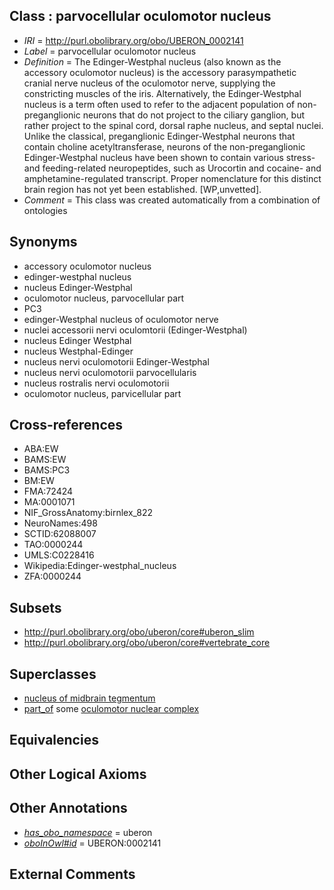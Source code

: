 
## Class : parvocellular oculomotor nucleus

 * *IRI* = http://purl.obolibrary.org/obo/UBERON_0002141
 * *Label* = parvocellular oculomotor nucleus
 * *Definition* = The Edinger-Westphal nucleus (also known as the accessory oculomotor nucleus) is the accessory parasympathetic cranial nerve nucleus of the oculomotor nerve, supplying the constricting muscles of the iris. Alternatively, the Edinger-Westphal nucleus is a term often used to refer to the adjacent population of non-preganglionic neurons that do not project to the ciliary ganglion, but rather project to the spinal cord, dorsal raphe nucleus, and septal nuclei. Unlike the classical, preganglionic Edinger-Westphal neurons that contain choline acetyltransferase, neurons of the non-preganglionic Edinger-Westphal nucleus have been shown to contain various stress- and feeding-related neuropeptides, such as Urocortin and cocaine- and amphetamine-regulated transcript. Proper nomenclature for this distinct brain region has not yet been established. [WP,unvetted].
 * *Comment* = This class was created automatically from a combination of ontologies

## Synonyms

 * accessory oculomotor nucleus
 * edinger-westphal nucleus
 * nucleus Edinger-Westphal
 * oculomotor nucleus, parvocellular part
 * PC3
 * edinger-Westphal nucleus of  oculomotor nerve
 * nuclei accessorii nervi oculomtorii (Edinger-Westphal)
 * nucleus Edinger Westphal
 * nucleus Westphal-Edinger
 * nucleus nervi oculomotorii Edinger-Westphal
 * nucleus nervi oculomotorii parvocellularis
 * nucleus rostralis nervi oculomotorii
 * oculomotor nucleus, parvicellular part

## Cross-references

 * ABA:EW
 * BAMS:EW
 * BAMS:PC3
 * BM:EW
 * FMA:72424
 * MA:0001071
 * NIF_GrossAnatomy:birnlex_822
 * NeuroNames:498
 * SCTID:62088007
 * TAO:0000244
 * UMLS:C0228416
 * Wikipedia:Edinger-westphal_nucleus
 * ZFA:0000244

## Subsets

 * http://purl.obolibrary.org/obo/uberon/core#uberon_slim
 * http://purl.obolibrary.org/obo/uberon/core#vertebrate_core

## Superclasses

 * [nucleus of midbrain tegmentum](../../UBERON/14/UBERON_0007414.md)
 * [part_of](../../BFO/50/BFO_0000050.md) some [oculomotor nuclear complex](../../UBERON/15/UBERON_0001715.md)

## Equivalencies


## Other Logical Axioms


## Other Annotations

 * *[has_obo_namespace](../../ce/oboInOwl#hasOBONamespace.md)* = uberon
 * *[oboInOwl#id](../../id/oboInOwl#id.md)* = UBERON:0002141

## External Comments

